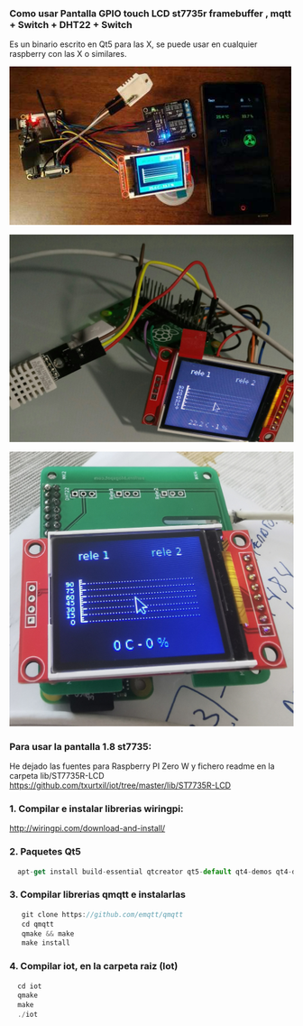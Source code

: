 ### Como usar Pantalla GPIO  touch LCD st7735r framebuffer , mqtt + Switch + DHT22 + Switch
 

Es un binario escrito en Qt5 para las X, se puede usar en cualquier raspberry con las X o similares.

![Iot Mqtt ](https://github.com/txurtxil/Iot/blob/master/Iot.jpg "Iot Mqtt")

![Iot Mqtt ](https://github.com/txurtxil/Iot/blob/master/3TftOpiZeroW.jpg "Iot Mqtt")

![Iot Mqtt ](https://github.com/txurtxil/Iot/blob/master/Tft_placa.jpg "Iot Mqtt")

### Para usar la pantalla 1.8 st7735:

He dejado las fuentes para Raspberry PI Zero W y fichero readme en la carpeta lib/ST7735R-LCD
https://github.com/txurtxil/iot/tree/master/lib/ST7735R-LCD

### 1. Compilar e instalar librerias wiringpi:

http://wiringpi.com/download-and-install/

### 2. Paquetes Qt5
   ```javascript
     apt-get install build-essential qtcreator qt5-default qt4-demos qt4-doc qt4-doc-html qt5-doc qt5-doc-html libqt5serialport5 libqt5serialport5-dev
   ```
### 3. Compilar librerias qmqtt e instalarlas 
   ```javascript 
      git clone https://github.com/emqtt/qmqtt
      cd qmqtt
      qmake && make
      make install     
   ```
### 4. Compilar iot, en la carpeta raiz (Iot)
 
   ```javascript 
     cd iot
     qmake
     make
     ./iot
   ```
  
